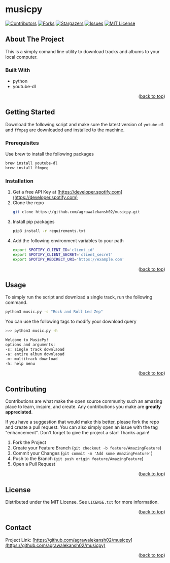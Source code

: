 # musicpy

<div id="top"></div>

[![Contributors][contributors-shield]][contributors-url]
[![Forks][forks-shield]][forks-url]
[![Stargazers][stars-shield]][stars-url]
[![Issues][issues-shield]][issues-url]
[![MIT License][license-shield]][license-url]



<!-- ABOUT THE PROJECT -->
## About The Project

This is a simply comand line utility to download tracks and albums to your local computer. 

### Built With

* python
* youtube-dl

<p align="right">(<a href="#top">back to top</a>)</p>



<!-- GETTING STARTED -->
## Getting Started

Download the following script and make sure the latest version of `yotube-dl` and `ffmpeg` are downloaded and installed to the machine.

### Prerequisites

Use brew to install the following packages
```sh
brew install youtube-dl
brew install ffmpeg
```

### Installation

1. Get a free API Key at [https://developer.spotify.com](https://developer.spotify.com)
2. Clone the repo
   ```sh
   git clone https://github.com/agrawalekansh02/musicpy.git
   ```
3. Install pip packages
   ```sh
   pip3 install -r requirements.txt
   ```
4. Add the following environment variables to your path
   ```sh
   export SPOTIPY_CLIENT_ID='client_id'
   export SPOTIPY_CLIENT_SECRET='client_secret'
   export SPOTIPY_REDIRECT_URI='https://example.com'
   ```

<p align="right">(<a href="#top">back to top</a>)</p>



<!-- USAGE EXAMPLES -->
## Usage

To simply run the script and download a single track, run the following command.
```sh
python3 music.py -s "Rock and Roll Led Zep"
```

You can use the following tags to modify your download query
```sh
>>> python3 music.py -h

Welcome to MusicPy!
options and arguments:
-s: single track downlaoad
-a: entire album downlaoad
-m: multitrack download
-h: help menu
```

<p align="right">(<a href="#top">back to top</a>)</p>



<!-- CONTRIBUTING -->
## Contributing

Contributions are what make the open source community such an amazing place to learn, inspire, and create. Any contributions you make are **greatly appreciated**.

If you have a suggestion that would make this better, please fork the repo and create a pull request. You can also simply open an issue with the tag "enhancement".
Don't forget to give the project a star! Thanks again!

1. Fork the Project
2. Create your Feature Branch (`git checkout -b feature/AmazingFeature`)
3. Commit your Changes (`git commit -m 'Add some AmazingFeature'`)
4. Push to the Branch (`git push origin feature/AmazingFeature`)
5. Open a Pull Request

<p align="right">(<a href="#top">back to top</a>)</p>



<!-- LICENSE -->
## License

Distributed under the MIT License. See `LICENSE.txt` for more information.

<p align="right">(<a href="#top">back to top</a>)</p>



<!-- CONTACT -->
## Contact

Project Link: [https://github.com/agrawalekansh02/musicpy](https://github.com/agrawalekansh02/musicpy)

<p align="right">(<a href="#top">back to top</a>)</p>



<!-- MARKDOWN LINKS & IMAGES -->
<!-- https://www.markdownguide.org/basic-syntax/#reference-style-links -->
[contributors-shield]: https://img.shields.io/github/contributors/agrawalekansh02/musicpy.svg?style=for-the-badge
[contributors-url]: https://github.com/agrawalekansh02/musicpy/graphs/contributors
[forks-shield]: https://img.shields.io/github/forks/agrawalekansh02/musicpy.svg?style=for-the-badge
[forks-url]: https://github.com/agrawalekansh02/musicpy/network/members
[stars-shield]: https://img.shields.io/github/stars/agrawalekansh02/musicpy.svg?style=for-the-badge
[stars-url]: https://github.com/agrawalekansh02/musicpy/stargazers
[issues-shield]: https://img.shields.io/github/issues/agrawalekansh02/musicpy.svg?style=for-the-badge
[issues-url]: https://github.com/agrawalekansh02/musicpy/issues
[license-shield]: https://img.shields.io/github/license/agrawalekansh02/musicpy.svg?style=for-the-badge
[license-url]: https://github.com/agrawalekansh02/musicpy/blob/master/LICENSE
[linkedin-shield]: https://img.shields.io/badge/-LinkedIn-black.svg?style=for-the-badge&logo=linkedin&colorB=555
[linkedin-url]: https://linkedin.com/in/linkedin_username
[product-screenshot]: images/screenshot.png
